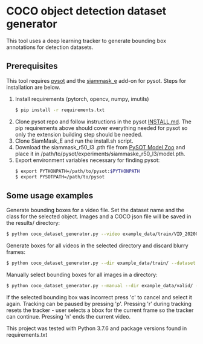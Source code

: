 # COCO object detection dataset generator

This tool uses a deep learning tracker to generate bounding box annotations for detection datasets.

## Prerequisites
This tool requires [pysot](https://github.com/STVIR/pysot) and the [siammask_e](https://github.com/baoxinchen/siammask_e)
add-on for pysot. Steps for installation are below.
1. Install requirements (pytorch, opencv, numpy, imutils)
   ```bash 
   $ pip install -r requirements.txt
   ```
2. Clone pysot repo and follow instructions in the pysot [INSTALL.md](https://github.com/STVIR/pysot/blob/master/INSTALL.md).
   The pip requirements above should cover everything needed for pysot so only the extension building step
   should be needed.
3. Clone SiamMask_E and run the install.sh script.
4. Download the siammask_r50_l3 .pth file from [PySOT Model Zoo](https://github.com/STVIR/pysot/blob/master/MODEL_ZOO.md)
   and place it in /path/to/pysot/experiments/siammaske_r50_l3/model.pth.
5. Export environment variables necessary for finding pysot:
   ```bash
   $ export PYTHONPATH=/path/to/pysot:$PYTHONPATH
   $ export PYSOTPATH=/path/to/pysot
   
   ```

## Some usage examples

Generate bounding boxes for a video file. Set the dataset name and
the class for the selected object. Images and a COCO json file will be
saved in the results/ directory:

```bash
$ python coco_dataset_generator.py --video example_data/train/VID_20200730_151459.mp4 --dataset uticnice --class uticnica
```

Generate boxes for all videos in the selected directory and discard blurry frames:
```bash
$ python coco_dataset_generator.py --dir example_data/train/ --dataset uticnice --class uticnica --discard_blurry_frames
```

Manually select bounding boxes for all images in a directory:

```bash
$ python coco_dataset_generator.py --manual --dir example_data/valid/ --dataset uticnice_valid --class uticnica
```

If the selected bounding box was incorrect press 'c' to cancel and select it again.
Tracking can be paused by pressing 'p'.
Pressing 'r' during tracking resets the tracker - user selects a bbox for the current frame so the tracker
can continue.
Pressing 'n' ends the current video.

This project was tested with Python 3.7.6 and package versions found in requirements.txt
